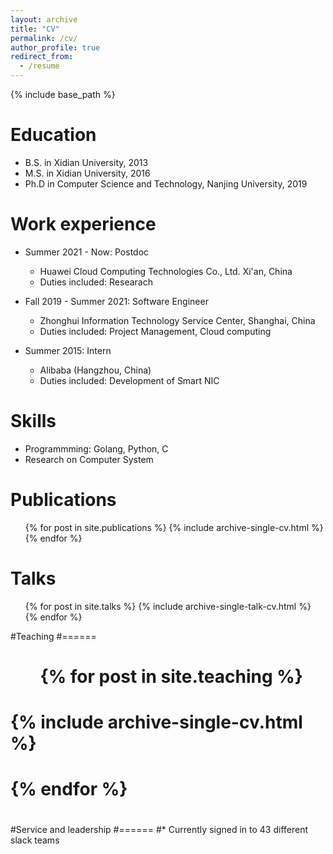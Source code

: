 ```yaml
---
layout: archive
title: "CV"
permalink: /cv/
author_profile: true
redirect_from:
  - /resume
---
```


{% include base_path %}

Education
======
* B.S. in Xidian University, 2013
* M.S. in Xidian University, 2016
* Ph.D in Computer Science and Technology, Nanjing University, 2019

Work experience
======
* Summer 2021 - Now: Postdoc
  * Huawei Cloud Computing Technologies Co., Ltd. Xi'an, China
  * Duties included: Researach

* Fall 2019 - Summer 2021: Software Engineer
  * Zhonghui Information Technology Service Center, Shanghai, China
  * Duties included: Project Management, Cloud computing

* Summer 2015: Intern
  * Alibaba (Hangzhou, China)
  * Duties included: Development of Smart NIC
  
Skills
======
* Programmming: Golang, Python, C
* Research on Computer System

Publications
======
  <ul>{% for post in site.publications %}
    {% include archive-single-cv.html %}
  {% endfor %}</ul>
  
Talks
======
  <ul>{% for post in site.talks %}
    {% include archive-single-talk-cv.html %}
  {% endfor %}</ul>
  
#Teaching
#======
#  <ul>{% for post in site.teaching %}
#    {% include archive-single-cv.html %}
#  {% endfor %}</ul>
#  
#Service and leadership
#======
#* Currently signed in to 43 different slack teams

